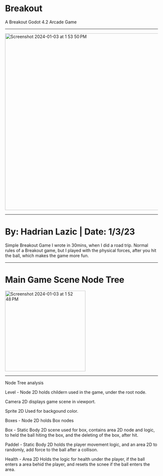 # Breakout
A Breakout Godot 4.2 Arcade Game
________________________________________

<img width="581" alt="Screenshot 2024-01-03 at 1 53 50 PM" src="https://github.com/had2020/Breakout/assets/59424667/27284571-1291-4f7d-9bd2-7210ef9ffe35">

________________________________________

# By: Hadrian Lazic | Date: 1/3/23

Simple Breakout Game I wrote in 30mins, when I did a road trip. 
Normal rules of a Breakout game, but I played with the physical forces, after you hit the ball, which makes the game more fun. 

________________________________________

# Main Game Scene Node Tree 

<img width="265" alt="Screenshot 2024-01-03 at 1 52 48 PM" src="https://github.com/had2020/Breakout/assets/59424667/bfab87f7-75b6-4c68-a164-66a73f610f3e">

________________________________________

Node Tree analysis

Level - Node 2D
holds childern used in the game, under the root node.

Camera 2D
displays game scene in viewport.

Sprite 2D
Used for backgound color.

Boxes - Node 2D
holds Box nodes

  Box - Static Body 2D
  scene used for box, contains area 2D node and logic, to held the ball hiting the box, and the deleting of the box, after hit.

Paddel - Static Body 2D
holds the player movement logic, and an area 2D to randomly, add force to the ball after a collison.

Health - Area 2D
Holds the logic for health under the player, if the ball enters a area behid the player, and resets the scnee if the ball enters the area.

